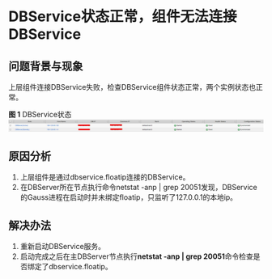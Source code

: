 # DBService状态正常，组件无法连接DBService<a name="mrs_03_0127"></a>

## 问题背景与现象<a name="zh-cn_topic_0167274569_sd64242caa665405798481482f49ab0ee"></a>

上层组件连接DBService失败，检查DBService组件状态正常，两个实例状态也正常。

**图 1**  DBService状态<a name="zh-cn_topic_0167274569_fig836111717520"></a>  
![](figures/DBService状态.jpg "DBService状态")

## 原因分析<a name="zh-cn_topic_0167274569_s4871ca6d7a6b47b1a0f8266b84631f32"></a>

1.  上层组件是通过dbservice.floatip连接的DBService。
2.  在DBServer所在节点执行命令netstat -anp | grep 20051发现，DBService的Gauss进程在启动时并未绑定floatip，只监听了127.0.0.1的本地ip。

## 解决办法<a name="zh-cn_topic_0167274569_section4599086017025"></a>

1.  重新启动DBService服务。
2.  启动完成之后在主DBServer节点执行**netstat -anp | grep 20051**命令检查是否绑定了dbservice.floatip。

